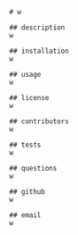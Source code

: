 
    # w

    ## description
    w

    ## installation
    w

    ## usage
    w

    ## license
    w

    ## contributors
    w

    ## tests
    w

    ## questions
    w

    ## github
    w

    ## email
    w
    